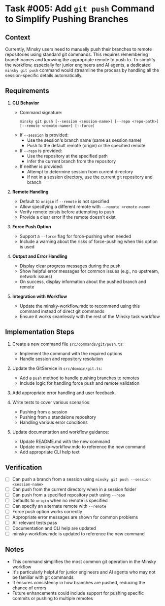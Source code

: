 # Task #005: Add `git push` Command to Simplify Pushing Branches

## Context

Currently, Minsky users need to manually push their branches to remote repositories using standard git commands. This requires remembering branch names and knowing the appropriate remote to push to. To simplify the workflow, especially for junior engineers and AI agents, a dedicated `minsky git push` command would streamline the process by handling all the session-specific details automatically.

## Requirements

1. **CLI Behavior**

   - Command signature:
     ```
     minsky git push [--session <session-name>] [--repo <repo-path>] [--remote <remote-name>] [--force]
     ```
   - If `--session` is provided:
     - Use the session's branch name (same as session name)
     - Push to the default remote (origin) or the specified remote
   - If `--repo` is provided:
     - Use the repository at the specified path
     - Infer the current branch from the repository
   - If neither is provided:
     - Attempt to determine session from current directory
     - If not in a session directory, use the current git repository and branch

2. **Remote Handling**

   - Default to `origin` if `--remote` is not specified
   - Allow specifying a different remote with `--remote <remote-name>`
   - Verify remote exists before attempting to push
   - Provide a clear error if the remote doesn't exist

3. **Force Push Option**

   - Support a `--force` flag for force-pushing when needed
   - Include a warning about the risks of force-pushing when this option is used

4. **Output and Error Handling**

   - Display clear progress messages during the push
   - Show helpful error messages for common issues (e.g., no upstream, network issues)
   - On success, display information about the pushed branch and remote

5. **Integration with Workflow**
   - Update the minsky-workflow.mdc to recommend using this command instead of direct git commands
   - Ensure it works seamlessly with the rest of the Minsky task workflow

## Implementation Steps

1. Create a new command file `src/commands/git/push.ts`:

   - Implement the command with the required options
   - Handle session and repository resolution

2. Update the GitService in `src/domain/git.ts`:

   - Add a `push` method to handle pushing branches to remotes
   - Include logic for handling force push and remote validation

3. Add appropriate error handling and user feedback.

4. Write tests to cover various scenarios:

   - Pushing from a session
   - Pushing from a standalone repository
   - Handling various error conditions

5. Update documentation and workflow guidance:
   - Update README.md with the new command
   - Update minsky-workflow.mdc to reference the new command
   - Add appropriate CLI help text

## Verification

- [ ] Can push a branch from a session using `minsky git push --session <session-name>`
- [ ] Can push from the current directory when in a session folder
- [ ] Can push from a specified repository path using `--repo`
- [ ] Defaults to `origin` when no remote is specified
- [ ] Can specify an alternate remote with `--remote`
- [ ] Force push option works correctly
- [ ] Appropriate error messages are shown for common problems
- [ ] All relevant tests pass
- [ ] Documentation and CLI help are updated
- [ ] minsky-workflow.mdc is updated to reference the new command

## Notes

- This command simplifies the most common git operation in the Minsky workflow
- It's particularly helpful for junior engineers and AI agents who may not be familiar with git commands
- It ensures consistency in how branches are pushed, reducing the chance of errors
- Future enhancements could include support for pushing specific commits or pushing to multiple remotes
